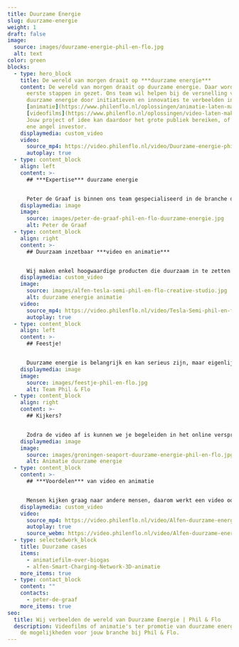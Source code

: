 ```yaml
---
title: Duurzame Energie
slug: duurzame-energie
weight: 1
draft: false
image:
  source: images/duurzame-energie-phil-en-flo.jpg
  alt: text
color: green
blocks:
  - type: hero_block
    title: De wereld van morgen draait op ***duurzame energie***
    content: De wereld van morgen draait op duurzame energie. Daar worden nu de
      eerste stappen in gezet. Ons team wil helpen bij de versnelling van
      duurzame energie door initiatieven en innovaties te verbeelden in
      [animatie](https://www.philenflo.nl/oplossingen/animatie-laten-maken/) en
      [videofilms](https://www.philenflo.nl/oplossingen/video-laten-maken/).
      Jouw project of idee kan daardoor het grote publiek bereiken, of juist die
      ene angel investor.
    displaymedia: custom_video
    video:
      source_mp4: https://video.philenflo.nl/video/Duurzame-energie-phil-en-flo2.mp4
      autoplay: true
  - type: content_block
    align: left
    content: >-
      ## ***Expertise*** duurzame energie


      Peter de Graaf is binnen ons team gespecialiseerd in de branche duurzame energie en is het aanspreekpunt op dit vlak. Hij heeft veel expertise op dit gebied en samen met jou kan hij het verhaal duiden en begrijpbaar maken voor jouw doelgroep. Je kan Peter bellen op 085 -273 8331 om direct even te sparren over de mogelijkheden.
    displaymedia: image
    image:
      source: images/peter-de-graaf-phil-en-flo-duurzame-energie.jpg
      alt: Peter de Graaf
  - type: content_block
    align: right
    content: >-
      ## Duurzaam inzetbaar ***video en animatie***


      Wij maken enkel hoogwaardige producten die duurzaam in te zetten zijn. Dit betekent dat de film voor langere periode inhoudelijk relevant en bruikbaar is. Dit realiseren we door het script en de creatieve inhoud zo relevant mogelijk te maken.
    displaymedia: custom_video
    image:
      source: images/alfen-tesla-semi-phil-en-flo-creative-studio.jpg
      alt: duurzame energie animatie
    video:
      source_mp4: https://video.philenflo.nl/video/Tesla-Semi-phil-en-flo.mp4
      autoplay: true
  - type: content_block
    align: left
    content: >-
      ## Feestje!


      Duurzame energie is belangrijk en kan serieus zijn, maar eigenlijk proberen we er juist een feestje van te maken. Qua samenwerking met jullie en ons team en natuurlijk ook voor de eindgebruiker; de persoon die de film gaat kijken. Een feestje om samen creatief tot een prachtig product te komen en een feestje voor de kijker om naar te kijken. Mooie beelden, een boeiend verhaal en een interessante boodschap.
    displaymedia: image
    image:
      source: images/feestje-phil-en-flo.jpg
      alt: Team Phil & Flo
  - type: content_block
    align: right
    content: >-
      ## Kijkers?


      Zodra de video af is kunnen we je begeleiden in het online verspreiden ervan. Zo weet je zeker dat de boodschap van de film ook bij de juiste doelgroep terecht komt. Dit kan op LinkedIn, Instagram, [YouTube](https://www.philenflo.nl/you-tube-marketing/) Twitter en nog veel meer kanalen. Als je echt grote campagnes wil draaien met de film zullen we ook meerdere versies van de film maken om zo te testen welke versie het beste aanslaat bij je publiek. Bel ons direct voor vrijblijvend advies op 085 -273 8331.
    displaymedia: image
    image:
      source: images/groningen-seaport-duurzame-energie-phil-en-flo.jpg
      alt: Animatie duurzame energie
  - type: content_block
    content: >-
      ## ***Voordelen*** van video en animatie


      Mensen kijken graag naar andere mensen, daarom werkt een video ook sterker dan een stuk tekst alleen. Voor de duurzame energie branche ontwikkelen we graag video's die aanspreken bij de doelgroep. Echter sommige initiatieven zijn niet in "gewoon" beeld te vatten, in dat geval kan je beter kiezen voor animatie. Het voordeel van animatie is dat we de omgeving en het product in zijn geheel controleren en verhelderen. Vraag ons naar de mogelijkheden.
    displaymedia: custom_video
    video:
      source_mp4: https://video.philenflo.nl/video/Alfen-duurzame-energie.mp4
      autoplay: true
      source_webm: https://video.philenflo.nl/video/Alfen-duurzame-energie.webm
  - type: selectedwork_block
    title: Duurzame cases
    items:
      - animatiefilm-over-biogas
      - alfen-Smart-Charging-Network-3D-animatie
    more_items: true
  - type: contact_block
    content: ""
    contacts:
      - peter-de-graaf
    more_items: true
seo:
  title: Wij verbeelden de wereld van Duurzame Energie | Phil & Flo
  description: Videofilms of animatie's ter promotie van duurzame energie. Ontdek
    de mogelijkheden voor jouw branche bij Phil & Flo.
---
```

